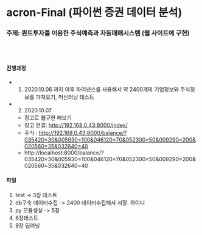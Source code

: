 # acron-Final (파이썬 증권 데이터 분석)
### 주제: 퀀트투자를 이용한 주식예측과 자동매매시스템 (웹 사이트에 구현)
<br/>
<br/>

#### 진행과정
* 1. 2020.10.06 까지 야후 파이낸스를 사용해서 약 2400개의 기업정보와 주식정보를 가져오기, 머신러닝 테스트
* 2. 2020.10.07
    - 장고로 웹구현 해보기
    - 장고 연결: http://192.168.0.43:8000/index/
    - 주식 : http://192.168.0.43:8000/balance/?035420=30&005930=100&046120=70&052300=50&009290=200&020560=35&032640=40
    - http://localhost:8000/balance/?035420=30&005930=100&046120=70&052300=50&009290=200&020560=35&032640=40


#### 파일
01. test -> 3장 테스트
02. db구축 데이터수집 -> 2400 데이터수집해서 저장. 하이디
03. py 모듈생성   -> 5장
04. 6장테스트
05. 9장 딥러닝

